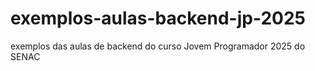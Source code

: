# exemplos-aulas-backend-jp-2025
exemplos das aulas de backend do curso Jovem Programador 2025 do SENAC

